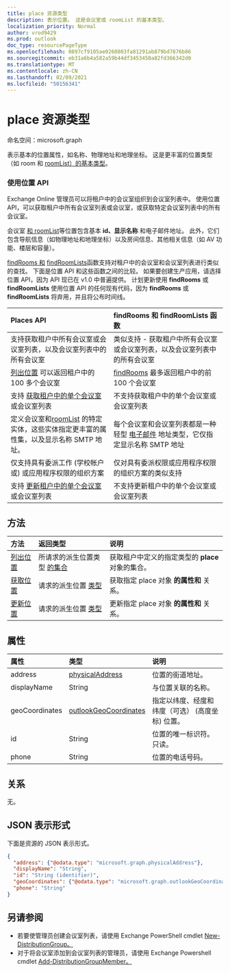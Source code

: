 ```yaml
---
title: place 资源类型
description: 表示位置。 这是会议室或 roomList 的基本类型。
localization_priority: Normal
author: vrod9429
ms.prod: outlook
doc_type: resourcePageType
ms.openlocfilehash: 0897cf9105ae0260803fa81291ab879bd7876b86
ms.sourcegitcommit: eb31a6b4a582a59b44df3453450a82fd366342d0
ms.translationtype: MT
ms.contentlocale: zh-CN
ms.lasthandoff: 02/09/2021
ms.locfileid: "50156341"
---
```

# <a name="place-resource-type"></a>place 资源类型

命名空间：microsoft.graph

表示基本的位置属性，如名称、物理地址和地理坐标。 这是更丰富的位置类型（如 room 和[](room.md) [roomList）的基本类型](roomlist.md)。

### <a name="using-the-places-api"></a>使用位置 API
Exchange Online 管理员可以将租户中的会议室组织到会议室列表中。 使用位置 API，可以获取租户中所有会议室列表或会议室，或获取特定会议室列表中的所有会议室。

会议室 [和 roomList](room.md)等位置包含基本 [](roomlist.md)**id、显示名称** 和电子邮件地址。 此外，它们包含导航信息（如物理地址和地理坐标）以及房间信息、其他相关信息（如 AV 功能、楼层和容量）。

[findRooms 和](/graph/api/user-findrooms) [findRoomLists](/graph/api/user-findroomlists)函数支持对租户中的会议室和会议室列表进行类似的查找。 下面是位置 API 和这些函数之间的比较。  如果要创建生产应用，请选择位置 API，因为 API 现已在 v1.0 中普遍提供。 计划更新使用 **findRooms** 或 **findRoomLists** 使用位置 API 的任何现有代码，因为 **findRooms** 或 **findRoomLists** 将弃用，并且将公布时间线。

|Places API |findRooms 和 findRoomLists 函数|
|:------------------------------------|:-----------------------------|
|支持获取租户中所有会议室或会议室列表，以及会议室列表中的所有会议室 | 类似支持 - 获取租户中所有会议室或会议室列表，以及会议室列表中的所有会议室|
|[列出位置](../api/place-list.md) 可以返回租户中的 100 多个会议室 | [findRooms](/graph/api/user-findrooms) 最多返回租户中的前 100 个会议室 |
|支持 [获取租户中的单个会议室](../api/place-get.md) 或会议室列表 | 不支持获取租户中的单个会议室或会议室列表
|定义会议室和[roomList](roomlist.md) [](room.md)的特定实体，这些实体指定更丰富的属性集，以及显示名称 SMTP 地址。 | 每个会议室和会议室列表都是一种轻型 [电子邮件](emailaddress.md) 地址类型，它仅指定显示名称 SMTP 地址|
|仅支持具有委派工作 (学校帐户或) 或应用程序权限的组织方案 | 仅对具有委派权限或应用程序权限的组织方案的类似支持|
|支持 [更新租户中的单个会议室](../api/place-update.md) 或会议室列表 | 不支持更新租户中的单个会议室或会议室列表

## <a name="methods"></a>方法

| 方法                              | 返回类型                  | 说明 |
|:------------------------------------|:-----------------------------|:--------|
| [列出位置](../api/place-list.md) | 所请求的派生位置类型 [的集合](place.md) | 获取租户中定义的指定类型的 **place** 对象的集合。 |
| [获取位置](../api/place-get.md)    | 请求的派生位置 [类型](place.md)            | 获取指定 place 对象 **的属性和** 关系。 |
| [更新位置](../api/place-update.md)    | 请求的派生位置 [类型](place.md)            | 更新指定 place 对象 **的属性和** 关系。 |

## <a name="properties"></a>属性

| 属性       | 类型                                              | 说明 |
|:---------------|:--------------------------------------------------|:--------|
| address        | [physicalAddress](physicaladdress.md)             | 位置的街道地址。 |
| displayName    | String                                            | 与位置关联的名称。 |
| geoCoordinates | [outlookGeoCoordinates](outlookgeocoordinates.md) | 指定以纬度、经度和纬度（可选） (高度坐标) 位置。 |
| id             | String                                            | 位置的唯一标识符。 只读。 |
| phone          | String                                            | 位置的电话号码。 |

## <a name="relationships"></a>关系

无。

## <a name="json-representation"></a>JSON 表示形式

下面是资源的 JSON 表示形式。

<!-- {
  "blockType": "resource",
  "optionalProperties": [

  ],
  "@odata.type": "microsoft.graph.place"
}-->

```json
{
  "address": {"@odata.type": "microsoft.graph.physicalAddress"},
  "displayName": "String",
  "id": "String (identifier)",
  "geoCoordinates": {"@odata.type": "microsoft.graph.outlookGeoCoordinates"},
  "phone": "String"
}
```

## <a name="see-also"></a>另请参阅
- 若要使管理员创建会议室列表，请使用 Exchange PowerShell cmdlet [New-DistributionGroup。](/powershell/module/exchange/users-and-groups/new-distributiongroup?view=exchange-ps)
- 对于将会议室添加到会议室列表的管理员，请使用 Exchange Powershell cmdlet [Add-DistributionGroupMember。](/powershell/module/exchange/users-and-groups/add-distributiongroupmember?view=exchange-ps)

<!-- uuid: 16cd6b66-4b1a-43a1-adaf-3a886856ed98
2019-02-04 14:57:30 UTC -->
<!-- {
  "type": "#page.annotation",
  "description": "place resource",
  "keywords": "",
  "section": "documentation",
  "tocPath": ""
}-->
